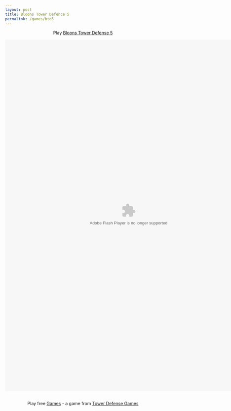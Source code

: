 ```yaml
---
layout: post
title: Bloons Tower Defence 5
permalink: /games/btd5
---
```


<center>Play <a rel="nofollow" href="http://www.freegaming.de/onlinegames/Tower-Defense-Games/Bloons-Tower-Defense-5.html" >Bloons Tower Defense 5</a><br /><p><object classid="clsid:D27CDB6E-AE6D-11cf-96B8-444553540000" codebase="http://download.macromedia.com/pub/shockwave/cabs/flash/swflash.cab#version=6,0,0,0" width="800" height="1140" id="7973421595.swf" align="center"><param name="movie" value="http://www.freegaming.de/components/flash/7973421595.swf" /><param name="quality" value="high" /><param name="bgcolor" value="#e8ffff" /><param name="menu" value="false" /><comment><embed src="http://www.freegaming.de/components/flash/7973421595.swf?affiliate_id=941efa0f97e566c4" quality="high" bgcolor="#e8ffff" width="800" height="1140" name="7973421595.swf" menu="false" type="application/x-shockwave-flash" pluginspage="http://www.macromedia.com/go/getflashplayer"></embed><noembed> </noembed></comment></object></p><br />Play free <a rel="nofollow" href="http://www.freegaming.de">Games</a> - a game from <a rel="nofollow" href="http://www.freegaming.de/onlinegames/Tower-Defense-Games.html" title="Tower Defense Games">Tower Defense Games</a></center>
